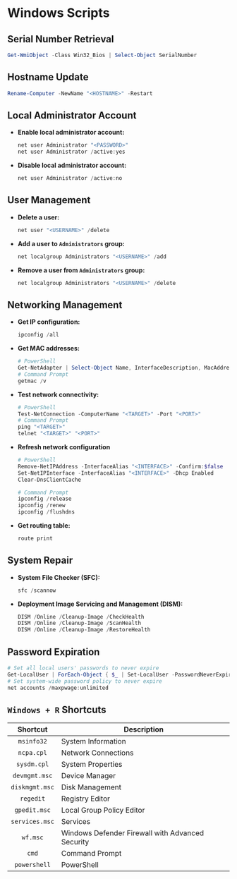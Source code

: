 # Windows Scripts

## Serial Number Retrieval

```powershell
Get-WmiObject -Class Win32_Bios | Select-Object SerialNumber
```

## Hostname Update

```powershell
Rename-Computer -NewName "<HOSTNAME>" -Restart
```

## Local Administrator Account

-   **Enable local administrator account:**

    ```powershell
    net user Administrator "<PASSWORD>"
    net user Administrator /active:yes
    ```

-   **Disable local administrator account:**

    ```powershell
    net user Administrator /active:no
    ``` 

## User Management

-   **Delete a user:**

    ```powershell
    net user "<USERNAME>" /delete
    ```

-   **Add a user to `Administrators` group:**

    ```powershell
    net localgroup Administrators "<USERNAME>" /add
    ```

-   **Remove a user from `Administrators` group:**

    ```powershell
    net localgroup Administrators "<USERNAME>" /delete
    ```

## Networking Management

-   **Get IP configuration:**

    ```powershell
    ipconfig /all
    ```

-   **Get MAC addresses:**

    ```powershell
    # PowerShell
    Get-NetAdapter | Select-Object Name, InterfaceDescription, MacAddress
    # Command Prompt
    getmac /v
    ```

-   **Test network connectivity:**

    ```powershell
    # PowerShell
    Test-NetConnection -ComputerName "<TARGET>" -Port "<PORT>"
    # Command Prompt
    ping "<TARGET>"
    telnet "<TARGET>" "<PORT>"
    ```

-   **Refresh network configuration**

    ```powershell
    # PowerShell
    Remove-NetIPAddress -InterfaceAlias "<INTERFACE>" -Confirm:$false
    Set-NetIPInterface -InterfaceAlias "<INTERFACE>" -Dhcp Enabled
    Clear-DnsClientCache
    
    # Command Prompt
    ipconfig /release
    ipconfig /renew
    ipconfig /flushdns
    ```

-   **Get routing table:**

    ```powershell
    route print
    ```

## System Repair

-   **System File Checker (SFC):**

    ```powershell
    sfc /scannow
    ```

-   **Deployment Image Servicing and Management (DISM):**

    ```powershell
    DISM /Online /Cleanup-Image /CheckHealth
    DISM /Online /Cleanup-Image /ScanHealth
    DISM /Online /Cleanup-Image /RestoreHealth
    ```

## Password Expiration

```powershell
# Set all local users' passwords to never expire
Get-LocalUser | ForEach-Object { $_ | Set-LocalUser -PasswordNeverExpires $true }
# Set system-wide password policy to never expire
net accounts /maxpwage:unlimited
```

## `Windows + R` Shortcuts

Shortcut        |Description
:--------------:|------------------------------------------------
`msinfo32`      |System Information
`ncpa.cpl`      |Network Connections
`sysdm.cpl`     |System Properties
`devmgmt.msc`   |Device Manager
`diskmgmt.msc`  |Disk Management
`regedit`       |Registry Editor
`gpedit.msc`    |Local Group Policy Editor
`services.msc`  |Services
`wf.msc`        |Windows Defender Firewall with Advanced Security
`cmd`           |Command Prompt
`powershell`    |PowerShell